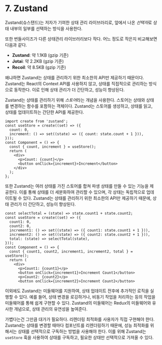 # 7. Zustand

Zustand(슈스탠드)는 저자가 기여한 상태 관리 라이브러리로, 앞에서 나온 *선택자*로 상태 내부의 일부를 선택하는 방식을 사용한다.

또한 번들사이즈가 다른 상태관리 라이브러리보다 작다. 어느 정도로 작은지 비교해보면 다음과 같다.

- **Zustand**: 약 1.1KB (gzip 기준)
- **Jotai**: 약 2.2KB (gzip 기준)
- **Recoil**: 약 8.5KB (gzip 기준)

왜냐하면 Zustand는 상태를 관리하기 위한 최소한의 API만 제공하기 때문이다. Zustand는 React의 Context API를 사용하지 않고, 상태를 직접적으로 관리하는 방식으로 동작한다. 이로 인해 상태 관리가 더 간단하고, 성능이 향상된다.

Zustand는 상태를 관리하기 위해 *스토어*라는 개념을 사용한다. 스토어는 상태와 상태를 변경하는 함수를 포함하는 객체이다. Zustand는 스토어를 생성하고, 상태를 읽고, 상태를 업데이트하는 간단한 API를 제공한다.

```
import create from 'zustand';
const useStore = create((set) => ({
  count: 0,
  increment: () => set((state) => ({ count: state.count + 1 })),
}));
const Component = () => {
  const { count, increment } = useStore();
  return (
    <div>
      <p>Count: {count}</p>
      <button onClick={increment}>Increment</button>
    </div>
  );
};
```

또한 Zustand는 여러 상태를 가진 스토어를 합쳐 파생 상태를 만들 수 있는 기능을 제공한다. 이를 통해 상태를 더 세분화하여 관리할 수 있으며, 각 상태는 독립적으로 업데이트될 수 있다. Zustand는 상태를 관리하기 위한 최소한의 API만 제공하기 때문에, 상태 관리가 더 간단하고, 성능이 향상된다.

```
const selectTotal = (state) => state.count1 + state.count2;
const useStore = create((set) => ({
  count1: 0,
  count2: 0,
  increment1: () => set((state) => ({ count1: state.count1 + 1 })),
  increment2: () => set((state) => ({ count2: state.count2 + 1 })),
  total: (state) => selectTotal(state),
}));
const Component = () => {
  const { count1, count2, increment1, increment2, total } = useStore();
  return (
    <div>
      <p>Count1: {count1}</p>
      <button onClick={increment1}>Increment Count1</button>
      <p>Count2: {count2}</p>
      <button onClick={increment2}>Increment Count2</button>
```

이외에도 Zustand는 미들웨어를 지원하여, 상태 업데이트 전후에 추가적인 로직을 실행할 수 있다. 예를 들어, 상태 변경을 로깅하거나, 비동기 작업을 처리하는 등의 작업을 미들웨어를 통해 쉽게 구현할 수 있다. Zustand의 미들웨어는 Redux의 미들웨어와 유사한 개념으로, 상태 관리의 유연성을 높여준다.

가볍다는건 그만큼 대가가 필요하다. 리렌더링 최적화를 사용자가 직접 구현해야 한다. Zustand는 상태를 변경할 때마다 컴포넌트를 리렌더링하기 때문에, 성능 최적화를 위해서는 상태를 선택적으로 구독하는 방법을 사용해야 한다. 이를 위해 Zustand는 `useStore` 훅을 사용하여 상태를 구독하고, 필요한 상태만 선택적으로 가져올 수 있다.
